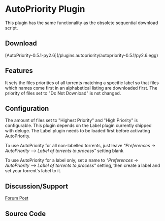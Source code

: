 # AutoPriority Plugin

This plugin has the same functionality as the obsolete sequential download script.

## Download
[AutoPriority-0.5.1-py2.6](/plugins autopriority/autopriority-0.5.1/py2.6.egg)

## Features

It sets the files priorities of all torrents matching a specific label so that files which names come first in an alphabetical listing are downloaded first. The priority of files set to "Do Not Download" is not changed.

## Configuration

The amount of files set to "Highest Priority" and "High Priority" is configurable.
This plugin depends on the Label plugin currently shipped with deluge. The Label plugin needs to be loaded first before activating AutoPriority.

To use AutoPriority for all non-labelled torrents, just leave *"Preferences -> AutoPriority --> Label of torrents to process"* setting blank.

To use AutoPriority for a label only, set a name to *"Preferences -> AutoPriority --> Label of torrents to process"* setting, then create a label and set your torrent's label to it.

## Discussion/Support
[Forum Post](http://forum.deluge-torrent.org/viewtopic.php?f=9&t=13515&p=130525&hilit=autopriority#p130525)

## Source Code






